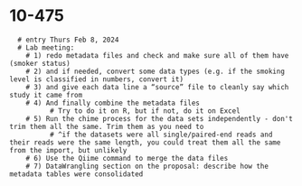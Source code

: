 # 10-475

      # entry Thurs Feb 8, 2024 
      # Lab meeting: 
        # 1) redo metadata files and check and make sure all of them have (smoker status) 
        # 2) and if needed, convert some data types (e.g. if the smoking level is classified in numbers, convert it) 
        # 3) and give each data line a “source” file to cleanly say which study it came from 
        # 4) And finally combine the metadata files 
              # Try to do it on R, but if not, do it on Excel 
        # 5) Run the chime process for the data sets independently - don't trim them all the same. Trim them as you need to
              # ^if the datasets were all single/paired-end reads and their reads were the same length, you could treat them all the same from the import, but unlikely 
        # 6) Use the Qiime command to merge the data files 
        # 7) DataWrangling section on the proposal: describe how the metadata tables were consolidated 
